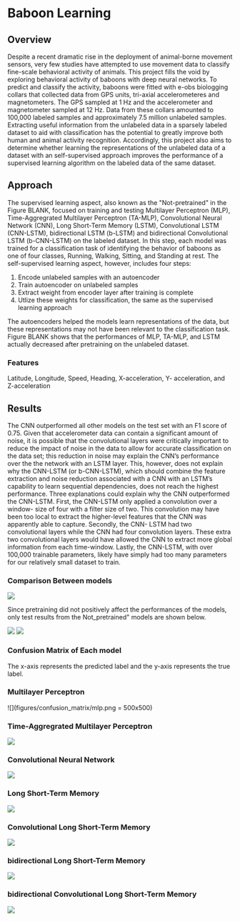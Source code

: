 # Baboon Learning

## Overview

Despite a recent dramatic rise in the deployment of animal-borne movement sensors, very few studies have attempted to use movement data to classify fine-scale behavioral activity of animals. This project fills the void by exploring behavioral activity of baboons with deep neural networks. To predict and classify the activity, baboons were fitted with e-obs biologging collars that collected data from GPS units, tri-axial accelerometeres and magnetometers. The GPS sampled at 1 Hz and the accelerometer and magnetometer sampled at 12 Hz. Data from these collars amounted to 100,000 labeled samples and approximately 7.5 million unlabeled samples. Extracting useful information from the unlabeled data in a sparsely labeled dataset to aid with classification has the potential to greatly improve both human and animal activity recognition. Accordingly, this project also aims to determine whether learning the representations of the unlabeled data of a dataset with an self-supervised approach improves the performance of a supervised learning algorithm on the labeled data of the same dataset.

## Approach

The supervised learning aspect, also known as the "Not-pretrained" in the Figure BLANK, focused on training and testing Multilayer Perceptron (MLP), Time-Aggregrated Multilayer Perceptron (TA-MLP), Convolutional Neural Network (CNN), Long Short-Term Memory (LSTM), Convolutional LSTM (CNN-LSTM), bidirectional LSTM (b-LSTM) and bidirectional Convolutional LSTM (b-CNN-LSTM) on the labeled dataset. In this step, each model was trained for a classification task of identifying the behavior of baboons as one of four classes, Running, Walking, Sitting, and Standing at rest. The self-supervised learning aspect, however, includes four steps:

  1. Encode unlabeled samples with an autoencoder
  2. Train autoencoder on unlabeled samples
  3. Extract weight from encoder layer after training is complete
  4. Utlize these weights for classification, the same as the supervised learning approach

The autoencoders helped the models learn representations of the data, but these representations may not have been relevant to the classification task. Figure BLANK shows that the performances of MLP, TA-MLP, and LSTM actually decreased after pretraining on the unlabeled dataset.


### Features

Latitude, Longitude, Speed, Heading, X-acceleration, Y- acceleration, and Z-acceleration


## Results

The CNN outperformed all other models on the test set with an F1 score of 0.75. Given that accelerometer data can contain a significant amount of noise, it is possible that the convolutional layers were critically important to reduce the impact of noise in the data to allow for accurate classification on the data set; this reduction in noise may explain the CNN’s performance over the the network with an LSTM layer. This, however, does not explain why the CNN-LSTM (or b-CNN-LSTM), which should combine the feature extraction and noise reduction associated with a CNN with an LSTM’s capability to learn sequential dependencies, does not reach the highest performance. Three explanations could explain why the CNN outperformed the CNN-LSTM. First, the CNN-LSTM only applied a convolution over a window- size of four with a filter size of two. This convolution may have been too local to extract the higher-level features that the CNN was apparently able to capture. Secondly, the CNN- LSTM had two convolutional layers while the CNN had four convolution layers. These extra two convolutional layers would have allowed the CNN to extract more global information from each time-window. Lastly, the CNN-LSTM, with over 100,000 trainable parameters, likely have simply had too many parameters for our relatively small dataset to train.

### Comparison Between models
![](figures/nopretrain_vs_pretrain)

Since pretraining did not positively affect the performances of the models, only test results from the Not_pretrained" models are shown below.

![](figures/test_results.png)
![](figures/F1.png)

### Confusion Matrix of Each model

The x-axis represents the predicted label and the y-axis represents the true label.

### Multilayer Perceptron
![](figures/confusion_matrix/mlp.png = 500x500)

### Time-Aggregrated Multilayer Perceptron
![](figures/confusion_matrix/ta-mlp.png)

### Convolutional Neural Network
![](figures/confusion_matrix/cnn.png)

### Long Short-Term Memory
![](figures/confusion_matrix/lstm.png)

### Convolutional Long Short-Term Memory
![](figures/confusion_matrix/cnn-lstm.png)

### bidirectional Long Short-Term Memory
![](figures/confusion_matrix/b-lstm.png)

### bidirectional Convolutional Long Short-Term Memory
![](figures/confusion_matrix/b-cnn-lstm.png)
